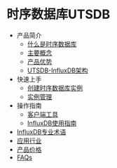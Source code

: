 # 时序数据库UTSDB


* 产品简介
    * [什么是时序数据库](/utsdb/product/concepts)
    * [主要概念](/utsdb/product/Terminology)
    * [产品优势](/utsdb/product/superiority)
    * [UTSDB-InfluxDB架构](/utsdb/product/architecture)
* 快速上手
    * [创建时序数据库实例](/utsdb/quick/create)
    * [实例管理](/utsdb/quick/instance)
* 操作指南
    * [客户端工具](/utsdb/guide/login)
    * [InfluxDB使用指南](/utsdb/guide/use)
* [InfluxDB专业术语](/utsdb/influxdb)
* [应用行业](/utsdb/application)
* [产品价格](/utsdb/price)
* [FAQs](/utsdb/faqs)
